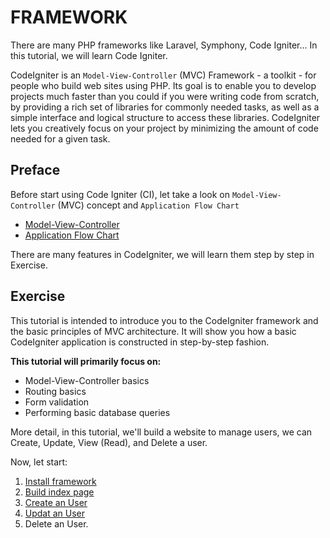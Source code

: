 # FRAMEWORK

There are many PHP frameworks like Laravel, Symphony, Code Igniter... In this tutorial, we will learn Code Igniter.

CodeIgniter is an `Model-View-Controller` (MVC) Framework - a toolkit - for people who build web sites using PHP. Its goal is to enable you to develop projects much faster than you could if you were writing code from scratch, by providing a rich set of libraries for commonly needed tasks, as well as a simple interface and logical structure to access these libraries. CodeIgniter lets you creatively focus on your project by minimizing the amount of code needed for a given task.

## Preface 

Before start using Code Igniter (CI), let take a look on `Model-View-Controller` (MVC) concept and `Application Flow Chart`

- [Model-View-Controller](https://codeigniter.com/user_guide/overview/mvc.html)
- [Application Flow Chart](https://codeigniter.com/user_guide/overview/appflow.html)

There are many features in CodeIgniter, we will learn them step by step in Exercise.

## Exercise

This tutorial is intended to introduce you to the CodeIgniter framework and the basic principles of MVC architecture. It will show you how a basic CodeIgniter application is constructed in step-by-step fashion.

**This tutorial will primarily focus on:**

- Model-View-Controller basics
- Routing basics
- Form validation
- Performing basic database queries


More detail, in this tutorial, we'll build a website to manage users, we can Create, Update, View (Read), and Delete a user.

Now, let start:

1. [Install framework](./install.md)
2. [Build index page](./ci_index.md)
3. [Create an User](./ci_create.md)
4. [Updat an User](./ci_update.md)
5. Delete an User.

